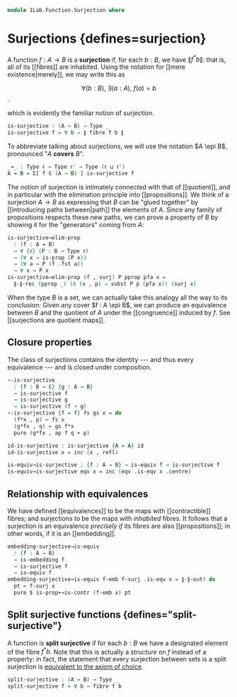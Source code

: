 <!--
```agda
open import 1Lab.Function.Embedding
open import 1Lab.Reflection.HLevel
open import 1Lab.HIT.Truncation
open import 1Lab.HLevel.Closure
open import 1Lab.Type.Sigma
open import 1Lab.Inductive
open import 1Lab.HLevel
open import 1Lab.Equiv
open import 1Lab.Path
open import 1Lab.Type

open import Meta.Idiom
open import Meta.Bind
```
-->

```agda
module 1Lab.Function.Surjection where
```

<!--
```agda
private variable
  ℓ ℓ' : Level
  A B C : Type ℓ
```
-->

# Surjections {defines=surjection}

A function $f : A \to B$ is a **surjection** if, for each $b : B$, we
have $\| f^*b \|$: that is, all of its [[fibres]] are inhabited. Using
the notation for [[mere existence|merely]], we may write this as

$$
\forall (b : B),\ \exists (a : A),\ f(a) = b
$$.

which is evidently the familiar notion of surjection.

```agda
is-surjective : (A → B) → Type _
is-surjective f = ∀ b → ∥ fibre f b ∥
```

To abbreviate talking about surjections, we will use the notation $A
\epi B$, pronounced "$A$ **covers** $B$".

```agda
_↠_ : Type ℓ → Type ℓ' → Type (ℓ ⊔ ℓ')
A ↠ B = Σ[ f ∈ (A → B) ] is-surjective f
```

The notion of surjection is intimately connected with that of
[[quotient]], and in particular with the elimination principle into
[[propositions]]. We think of a surjection $A \to B$ as expressing that $B$
can be "glued together" by [[introducing paths between|path]] the
elements of $A$. Since any family of propositions respects these new
paths, we can prove a property of $B$ by showing it for the "generators"
coming from $A$:

```agda
is-surjective→elim-prop
  : (f : A ↠ B)
  → ∀ {ℓ} (P : B → Type ℓ)
  → (∀ x → is-prop (P x))
  → (∀ a → P (f .fst a))
  → ∀ x → P x
is-surjective→elim-prop (f , surj) P pprop pfa x =
  ∥-∥-rec (pprop _) (λ (x , p) → subst P p (pfa x)) (surj x)
```

When the type $B$ is a set, we can actually take this analogy all the
way to its conclusion: Given any cover $f : A \epi B$, we can produce an
equivalence between $B$ and the quotient of $A$ under the [[congruence]]
induced by $f$. See [[surjections are quotient maps]].

## Closure properties

The class of surjections contains the identity --- and thus every
equivalence --- and is closed under composition.

```agda
∘-is-surjective
  : {f : B → C} {g : A → B}
  → is-surjective f
  → is-surjective g
  → is-surjective (f ∘ g)
∘-is-surjective {f = f} fs gs x = do
  (f*x , p) ← fs x
  (g*fx , q) ← gs f*x
  pure (g*fx , ap f q ∙ p)

id-is-surjective : is-surjective {A = A} id
id-is-surjective x = inc (x , refl)

is-equiv→is-surjective : {f : A → B} → is-equiv f → is-surjective f
is-equiv→is-surjective eqv x = inc (eqv .is-eqv x .centre)
```

<!--
```agda
Equiv→Cover : A ≃ B → A ↠ B
Equiv→Cover f = f .fst , is-equiv→is-surjective (f .snd)
```
-->

## Relationship with equivalences

We have defined [[equivalences]] to be the maps with [[contractible]]
fibres; and surjections to be the maps with _inhabited_ fibres. It
follows that a surjection is an equivalence _precisely if_ its fibres
are also [[propositions]]; in other words, if it is an [[embedding]].

```agda
embedding-surjective→is-equiv
  : {f : A → B}
  → is-embedding f
  → is-surjective f
  → is-equiv f
embedding-surjective→is-equiv f-emb f-surj .is-eqv x = ∥-∥-out! do
  pt ← f-surj x
  pure $ is-prop∙→is-contr (f-emb x) pt
```

<!--
```agda
injective-surjective→is-equiv
  : {f : A → B}
  → is-set B
  → injective f
  → is-surjective f
  → is-equiv f
injective-surjective→is-equiv b-set f-inj =
  embedding-surjective→is-equiv (injective→is-embedding b-set _ f-inj)

injective-surjective→is-equiv!
  : {f : A → B} ⦃ b-set : H-Level B 2 ⦄
  → injective f
  → is-surjective f
  → is-equiv f
injective-surjective→is-equiv! =
  injective-surjective→is-equiv (hlevel 2)
```
-->

## Split surjective functions {defines="split-surjective"}

A function is **split surjective** if for each $b : B$ we have a designated
element of the fibre $f^*b$. Note that this is actually a *structure*
on $f$ instead of a property: in fact, the statement that every
surjection between sets is a split surjection is [equivalent to the
axiom of choice].

[equivalent to the axiom of choice]: 1Lab.Classical.html#axiom-of-choice

```agda
split-surjective : (A → B) → Type _
split-surjective f = ∀ b → fibre f b
```
